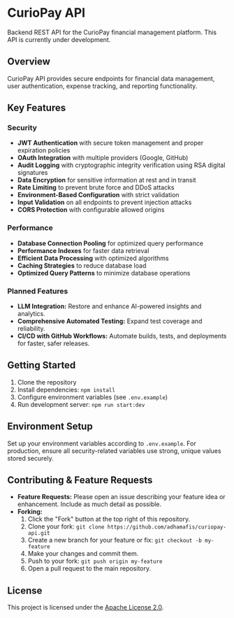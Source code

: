 # CurioPay API

Backend REST API for the CurioPay financial management platform. This API is currently under development.

## Overview

CurioPay API provides secure endpoints for financial data management, user authentication, expense tracking, and reporting functionality.

## Key Features

### Security

- **JWT Authentication** with secure token management and proper expiration policies
- **OAuth Integration** with multiple providers (Google, GitHub)
- **Audit Logging** with cryptographic integrity verification using RSA digital signatures
- **Data Encryption** for sensitive information at rest and in transit
- **Rate Limiting** to prevent brute force and DDoS attacks
- **Environment-Based Configuration** with strict validation
- **Input Validation** on all endpoints to prevent injection attacks
- **CORS Protection** with configurable allowed origins

### Performance

- **Database Connection Pooling** for optimized query performance
- **Performance Indexes** for faster data retrieval
- **Efficient Data Processing** with optimized algorithms
- **Caching Strategies** to reduce database load
- **Optimized Query Patterns** to minimize database operations

### Planned Features

- **LLM Integration:** Restore and enhance AI-powered insights and analytics.
- **Comprehensive Automated Testing:** Expand test coverage and reliability.
- **CI/CD with GitHub Workflows:** Automate builds, tests, and deployments for faster, safer releases.

## Getting Started

1. Clone the repository
2. Install dependencies: `npm install`
3. Configure environment variables (see `.env.example`)
4. Run development server: `npm run start:dev`

## Environment Setup

Set up your environment variables according to `.env.example`. For production, ensure all security-related variables use strong, unique values stored securely.

## Contributing & Feature Requests

- **Feature Requests:** Please open an issue describing your feature idea or enhancement. Include as much detail as possible.
- **Forking:**
  1. Click the "Fork" button at the top right of this repository.
  2. Clone your fork: `git clone https://github.com/adhamafis/curiopay-api.git`
  3. Create a new branch for your feature or fix: `git checkout -b my-feature`
  4. Make your changes and commit them.
  5. Push to your fork: `git push origin my-feature`
  6. Open a pull request to the main repository.

## License

This project is licensed under the [Apache License 2.0](LICENSE).
